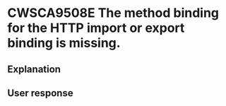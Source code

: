 # CWSCA9508E The method binding for the HTTP import or export binding is missing.

## Explanation

## User response